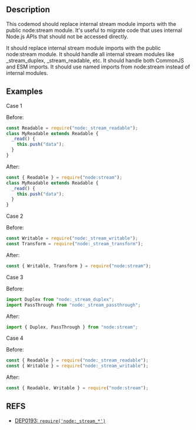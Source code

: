 ## Description

This codemod should replace internal stream module imports with the public node:stream module. It's useful to migrate code that uses internal Node.js APIs that should not be accessed directly.

It should replace internal stream module imports with the public node:stream module. It should handle all internal stream modules like _stream_duplex, _stream_readable, etc. It should handle both CommonJS and ESM imports. It should use named imports from node:stream instead of internal modules.

## Examples

Case 1

Before:

```js
const Readable = require("node:_stream_readable");
class MyReadable extends Readable {
  _read() {
    this.push("data");
  }
}
```

After:

```js
const { Readable } = require("node:stream");
class MyReadable extends Readable {
  _read() {
    this.push("data");
  }
}
```

Case 2

Before:

```js
const Writable = require("node:_stream_writable");
const Transform = require("node:_stream_transform");
```

After:

```js
const { Writable, Transform } = require("node:stream");
```

Case 3

Before:

```js
import Duplex from "node:_stream_duplex";
import PassThrough from "node:_stream_passthrough";
```

After:

```js
import { Duplex, PassThrough } from "node:stream";
```

Case 4

Before:

```js
const { Readable } = require("node:_stream_readable");
const { Writable } = require("node:_stream_writable");
```

After:

```js
const { Readable, Writable } = require("node:stream");
```

## REFS

- [DEP0193: `require('node:_stream_*')`](https://nodejs.org/api/deprecations.html#DEP0193)